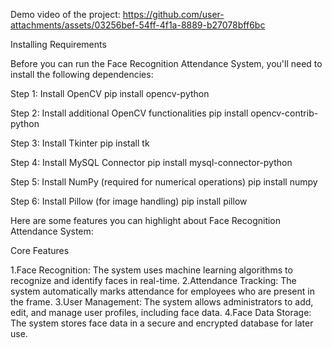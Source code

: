Demo video of the project: https://github.com/user-attachments/assets/03256bef-54ff-4f1a-8889-b27078bff6bc

Installing Requirements

Before you can run the Face Recognition Attendance System, you'll need to install the following dependencies:

Step 1: Install OpenCV
	pip install opencv-python

Step 2: Install additional OpenCV functionalities
	pip install opencv-contrib-python

Step 3: Install Tkinter	
	pip install tk

Step 4: Install MySQL Connector
	pip install mysql-connector-python

Step 5: Install NumPy (required for numerical operations)
	pip install numpy

Step 6: Install Pillow (for image handling)
	pip install pillow

Here are some features you can highlight about Face Recognition Attendance System:

Core Features

1.Face Recognition: The system uses machine learning algorithms to recognize and identify faces in real-time.
2.Attendance Tracking: The system automatically marks attendance for employees who are present in the frame.
3.User Management: The system allows administrators to add, edit, and manage user profiles, including face data.
4.Face Data Storage: The system stores face data in a secure and encrypted database for later use.

